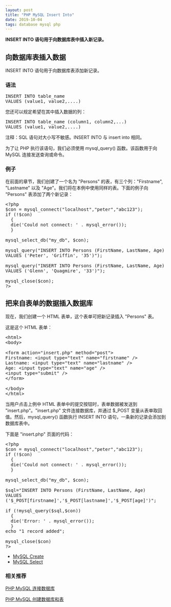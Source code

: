 ```yaml
---
layout: post  
title: "PHP MySQL Insert Into"  
date: 2019-10-04  
tags: database mysql php  
---
```


<div id="maincontent">

<div id="intro">
<p><strong>INSERT INTO 语句用于向数据库表中插入新记录。</strong></p>
</div>

<div>
<h2>向数据库表插入数据</h2>

<p>INSERT INTO 语句用于向数据库表添加新记录。</p>

<h3>语法</h3>
<pre>INSERT INTO table_name
VALUES (value1, value2,....)</pre>

<p>您还可以规定希望在其中插入数据的列：</p>

<pre>INSERT INTO table_name (column1, column2,...)
VALUES (value1, value2,....)</pre>

<p class="note"><span>注释：</span>SQL 语句对大小写不敏感。INSERT INTO 与 insert into 相同。</p>

<p>为了让 PHP 执行该语句，我们必须使用 mysql_query() 函数。该函数用于向 MySQL 连接发送查询或命令。</p>

<h3>例子</h3>
<p>在前面的章节，我们创建了一个名为 "Persons" 的表，有三个列："Firstname", "Lastname" 以及 "Age"。我们将在本例中使用同样的表。下面的例子向 "Persons" 表添加了两个新记录：</p>

<pre>&lt;?php
$con = mysql_connect("localhost","peter","abc123");
if (!$con)
  {
  die('Could not connect: ' . mysql_error());
  }

mysql_select_db("my_db", $con);

mysql_query("INSERT INTO Persons (FirstName, LastName, Age) 
VALUES ('Peter', 'Griffin', '35')");

mysql_query("INSERT INTO Persons (FirstName, LastName, Age) 
VALUES ('Glenn', 'Quagmire', '33')");

mysql_close($con);
?&gt;</pre>
</div>

<div>
<h2>把来自表单的数据插入数据库</h2>

<p>现在，我们创建一个 HTML 表单，这个表单可把新记录插入 "Persons" 表。</p>

<p>这是这个 HTML 表单：</p>

<pre>&lt;html&gt;
&lt;body&gt;

&lt;form action="insert.php" method="post"&gt;
Firstname: &lt;input type="text" name="firstname" /&gt;
Lastname: &lt;input type="text" name="lastname" /&gt;
Age: &lt;input type="text" name="age" /&gt;
&lt;input type="submit" /&gt;
&lt;/form&gt;

&lt;/body&gt;
&lt;/html&gt;</pre>

<p>当用户点击上例中 HTML 表单中的提交按钮时，表单数据被发送到 "insert.php"。"insert.php" 文件连接数据库，并通过 $_POST 变量从表单取回值。然后，mysql_query() 函数执行 INSERT INTO 语句，一条新的记录会添加到数据库表中。</p>

<p>下面是 "insert.php" 页面的代码：</p>

<pre>&lt;?php
$con = mysql_connect("localhost","peter","abc123");
if (!$con)
  {
  die('Could not connect: ' . mysql_error());
  }

mysql_select_db("my_db", $con);

$sql="INSERT INTO Persons (FirstName, LastName, Age)
VALUES
('$_POST[firstname]','$_POST[lastname]','$_POST[age]')";

if (!mysql_query($sql,$con))
  {
  die('Error: ' . mysql_error());
  }
echo "1 record added";

mysql_close($con)
?&gt;</pre>
</div>

<div id="bpn">
<ul class="prenext">
<li class="pre"><a href="/php/php_mysql_create.asp" title="PHP MySQL 创建数据库和表">MySQL Create</a></li>
<li class="next"><a href="/php/php_mysql_select.asp" title="PHP MySQL Select">MySQL Select</a></li>
</ul>
</div>
</div>

### 相关推荐

[PHP MySQL 连接数据库](https://victorfengming.github.io/2019/10/04/php-mysql-connect-database/)

[PHP MySQL 创建数据库和表](https://victorfengming.github.io/2019/10/04/php-mysql-createtables/)